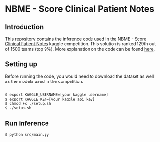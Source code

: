 # NBME - Score Clinical Patient Notes

## Introduction

This repository contains the inference code used in the [NBME - Score Clinical Patient Notes](https://www.kaggle.com/c/nbme-score-clinical-patient-notes) kaggle competition. This solution is ranked 129th out of 1500 teams (top 9%). More explanation on the code can be found [here](https://www.kaggle.com/competitions/nbme-score-clinical-patient-notes/discussion/322853).

## Setting up 

Before running the code, you would need to download the dataset as well as the models used in the competition. 
```bash

$ export KAGGLE_USERNAME=[your kaggle username]
$ export KAGGLE_KEY=[your kaggle api key]
$ chmod +x ./setup.sh
$ ./setup.sh
```

## Run inference

```bash
$ python src/main.py
```
